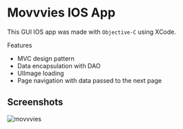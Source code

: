 # Movvvies IOS App

This GUI IOS app was made with `Objective-C` using XCode.

Features
* MVC design pattern
* Data encapsulation with DAO
* UIImage loading
* Page navigation with data passed to the next page

## Screenshots
![movvvies](https://github.com/panasheMuriro/movvvies/assets/87081585/d8744c74-e390-4c55-a555-17b952626672)


